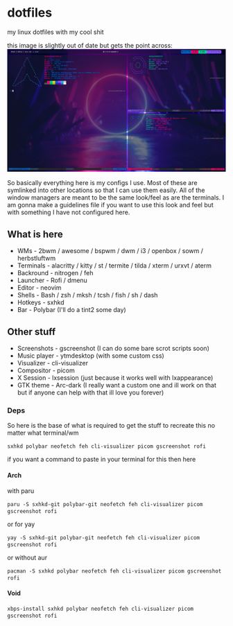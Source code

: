 # dotfiles
my linux dotfiles with my cool shit

this image is slightly out of date but gets the point across:
<img src="https://raw.githubusercontent.com/eatmyvenom/dotfiles/main/images/main.png">

So basically everything here is my configs I use. Most of these are symlinked into other locations so that I can use them easily.
All of the window managers are meant to be the same look/feel as are the terminals.
I am gonna make a guidelines file if you want to use this look and feel but with something I have not configured here.

## What is here

* WMs       - 2bwm / awesome / bspwm / dwm / i3 / openbox / sowm / herbstluftwm
* Terminals - alacritty / kitty / st / termite / tilda / xterm / urxvt / aterm
* Backround - nitrogen / feh
* Launcher  - Rofi / dmenu
* Editor    - neovim
* Shells    - Bash / zsh / mksh / tcsh / fish / sh / dash 
* Hotkeys   - sxhkd
* Bar       - Polybar (I'll do a tint2 some day)

## Other stuff

* Screenshots  - gscreenshot (I can do some bare scrot scripts soon)
* Music player - ytmdesktop (with some custom css)
* Visualizer   - cli-visualizer
* Compositor   - picom 
* X Session    - lxsession (just because it works well with lxappearance)
* GTK theme    - Arc-dark (I really want a custom one and ill work on that but if anyone can help with that ill love you forever)


### Deps

So here is the base of what is required to get the stuff to recreate this no matter what terminal/wm

```
sxhkd polybar neofetch feh cli-visualizer picom gscreenshot rofi
```

if you want a command to paste in your terminal for this then here

#### Arch

with paru
```
paru -S sxhkd-git polybar-git neofetch feh cli-visualizer picom gscreenshot rofi
```

or for yay
```
yay -S sxhkd-git polybar-git neofetch feh cli-visualizer picom gscreenshot rofi
```

or without aur
```
pacman -S sxhkd polybar neofetch feh cli-visualizer picom gscreenshot rofi
```

#### Void
```
xbps-install sxhkd polybar neofetch feh cli-visualizer picom gscreenshot rofi
```
